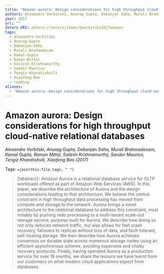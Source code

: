 ```yaml
---
title: "Amazon aurora: Design considerations for high throughput cloud-native relational databases"
authors: Alexandre Verbitski, Anurag Gupta, Debanjan Saha, Murali Brahmadesam, Kamal Gupta, Raman Mittal, Sailesh Krishnamurthy, Sandor Maurice, Tengiz Kharatishvili, Xiaofeng Bao
year: 2017
url: ""
Zotero URI: zotero://select/items/@verbitski2017amazon
tags:
  - Alexandre-Verbitski
  - Anurag-Gupta
  - Debanjan-Saha
  - Murali-Brahmadesam
  - Kamal-Gupta
  - Raman-Mittal
  - Sailesh-Krishnamurthy
  - Sandor-Maurice
  - Tengiz-Kharatishvili
  - Xiaofeng-Bao
  - reading
aliases:
  - "Amazon aurora: Design considerations for high throughput cloud-native relational databases"
---
```


# Amazon aurora: Design considerations for high throughput cloud-native relational databases  
_Alexandre Verbitski, Anurag Gupta, Debanjan Saha, Murali Brahmadesam, Kamal Gupta, Raman Mittal, Sailesh Krishnamurthy, Sandor Maurice, Tengiz Kharatishvili, Xiaofeng Bao (2017)_

Tags: `=join(this.file.tags, " ")`

> [!abstract]-
> Amazon Aurora is a relational database service for OLTP workloads offered as part of Amazon Web Services (AWS). In this paper, we describe the architecture of Aurora and the design considerations leading to that architecture. We believe the central constraint in high throughput data processing has moved from compute and storage to the network. Aurora brings a novel architecture to the relational database to address this constraint, most notably by pushing redo processing to a multi-tenant scale-out storage service, purpose-built for Aurora. We describe how doing so not only reduces network traffic, but also allows for fast crash recovery, failovers to replicas without loss of data, and fault-tolerant, self-healing storage. We then describe how Aurora achieves consensus on durable state across numerous storage nodes using an efficient asynchronous scheme, avoiding expensive and chatty recovery protocols. Finally, having operated Aurora as a production service for over 18 months, we share the lessons we have learnt from our customers on what modern cloud applications expect from databases.


